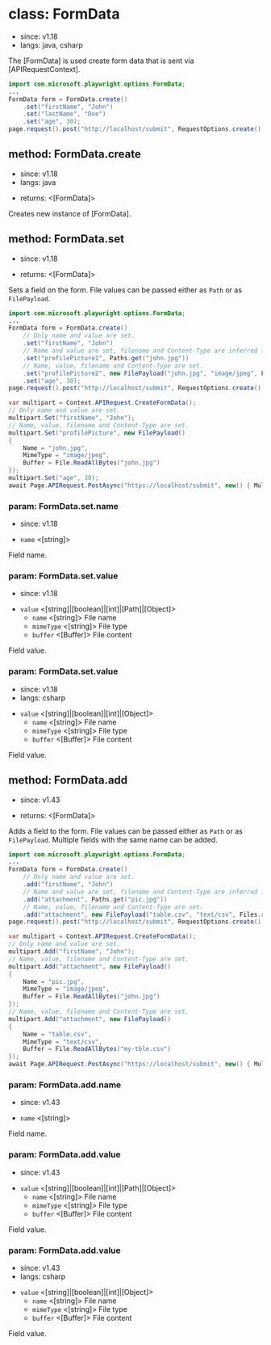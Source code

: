 # class: FormData
* since: v1.18
* langs: java, csharp

The [FormData] is used create form data that is sent via [APIRequestContext].

```java
import com.microsoft.playwright.options.FormData;
...
FormData form = FormData.create()
    .set("firstName", "John")
    .set("lastName", "Doe")
    .set("age", 30);
page.request().post("http://localhost/submit", RequestOptions.create().setForm(form));
```

## method: FormData.create
* since: v1.18
* langs: java
- returns: <[FormData]>

Creates new instance of [FormData].

## method: FormData.set
* since: v1.18
- returns: <[FormData]>

Sets a field on the form. File values can be passed either as `Path` or as `FilePayload`.

```java
import com.microsoft.playwright.options.FormData;
...
FormData form = FormData.create()
    // Only name and value are set.
    .set("firstName", "John")
    // Name and value are set, filename and Content-Type are inferred from the file path.
    .set("profilePicture1", Paths.get("john.jpg"))
    // Name, value, filename and Content-Type are set.
    .set("profilePicture2", new FilePayload("john.jpg", "image/jpeg", Files.readAllBytes(Paths.get("john.jpg"))))
    .set("age", 30);
page.request().post("http://localhost/submit", RequestOptions.create().setForm(form));
```

```csharp
var multipart = Context.APIRequest.CreateFormData();
// Only name and value are set.
multipart.Set("firstName", "John");
// Name, value, filename and Content-Type are set.
multipart.Set("profilePicture", new FilePayload()
{
    Name = "john.jpg",
    MimeType = "image/jpeg",
    Buffer = File.ReadAllBytes("john.jpg")
});
multipart.Set("age", 30);
await Page.APIRequest.PostAsync("https://localhost/submit", new() { Multipart = multipart });
```

### param: FormData.set.name
* since: v1.18
- `name` <[string]>

Field name.

### param: FormData.set.value
* since: v1.18
- `value` <[string]|[boolean]|[int]|[Path]|[Object]>
  - `name` <[string]> File name
  - `mimeType` <[string]> File type
  - `buffer` <[Buffer]> File content

Field value.

### param: FormData.set.value
* since: v1.18
* langs: csharp
- `value` <[string]|[boolean]|[int]|[Object]>
  - `name` <[string]> File name
  - `mimeType` <[string]> File type
  - `buffer` <[Buffer]> File content

Field value.

## method: FormData.add
* since: v1.43
- returns: <[FormData]>

Adds a field to the form. File values can be passed either as `Path` or as `FilePayload`.
Multiple fields with the same name can be added.

```java
import com.microsoft.playwright.options.FormData;
...
FormData form = FormData.create()
    // Only name and value are set.
    .add("firstName", "John")
    // Name and value are set, filename and Content-Type are inferred from the file path.
    .add("attachment", Paths.get("pic.jpg"))
    // Name, value, filename and Content-Type are set.
    .add("attachment", new FilePayload("table.csv", "text/csv", Files.readAllBytes(Paths.get("my-tble.csv"))));
page.request().post("http://localhost/submit", RequestOptions.create().setForm(form));
```

```csharp
var multipart = Context.APIRequest.CreateFormData();
// Only name and value are set.
multipart.Add("firstName", "John");
// Name, value, filename and Content-Type are set.
multipart.Add("attachment", new FilePayload()
{
    Name = "pic.jpg",
    MimeType = "image/jpeg",
    Buffer = File.ReadAllBytes("john.jpg")
});
// Name, value, filename and Content-Type are set.
multipart.Add("attachment", new FilePayload()
{
    Name = "table.csv",
    MimeType = "text/csv",
    Buffer = File.ReadAllBytes("my-tble.csv")
});
await Page.APIRequest.PostAsync("https://localhost/submit", new() { Multipart = multipart });
```

### param: FormData.add.name
* since: v1.43
- `name` <[string]>

Field name.

### param: FormData.add.value
* since: v1.43
- `value` <[string]|[boolean]|[int]|[Path]|[Object]>
  - `name` <[string]> File name
  - `mimeType` <[string]> File type
  - `buffer` <[Buffer]> File content

Field value.

### param: FormData.add.value
* since: v1.43
* langs: csharp
- `value` <[string]|[boolean]|[int]|[Object]>
  - `name` <[string]> File name
  - `mimeType` <[string]> File type
  - `buffer` <[Buffer]> File content

Field value.
